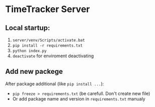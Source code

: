 # TimeTracker Server
## Local startup:

1. `server/venv/Scripts/activate.bat`
1. `pip install -r requirements.txt`
1. `python index.py`
1. `deactivate` for enviroment deactivating

## Add new packege
After package additional (like `pip install ...`):
- `pip freeze > requirements.txt` (be carefull. Don't create new file)
- Or add package name and version in `requirements.txt` manualy
